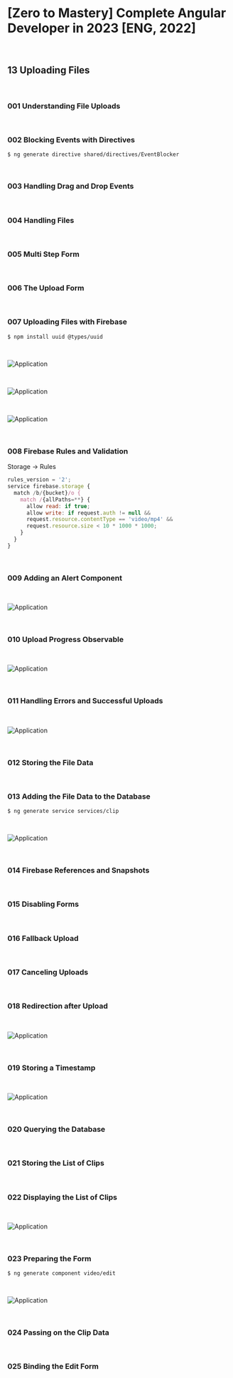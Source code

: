 # [Zero to Mastery] Complete Angular Developer in 2023 [ENG, 2022]

<br/>

## 13 Uploading Files

<br/>

### 001 Understanding File Uploads

<br/>

### 002 Blocking Events with Directives

```
$ ng generate directive shared/directives/EventBlocker
```

<br/>

### 003 Handling Drag and Drop Events

<br/>

### 004 Handling Files

<br/>

### 005 Multi Step Form

<br/>

### 006 The Upload Form

<br/>

### 007 Uploading Files with Firebase

```
$ npm install uuid @types/uuid
```

<br/>

![Application](/img/pic-m13-p01.png?raw=true)

<br/>

![Application](/img/pic-m13-p02.png?raw=true)

<br/>

![Application](/img/pic-m13-p03.png?raw=true)

<br/>

### 008 Firebase Rules and Validation

Storage -> Rules

```js
rules_version = '2';
service firebase.storage {
  match /b/{bucket}/o {
    match /{allPaths=**} {
      allow read: if true;
      allow write: if request.auth != null &&
      request.resource.contentType == 'video/mp4' &&
      request.resource.size < 10 * 1000 * 1000;
    }
  }
}
```

<br/>

### 009 Adding an Alert Component

<br/>

![Application](/img/pic-m13-p04.png?raw=true)

<br/>

### 010 Upload Progress Observable

<br/>

![Application](/img/pic-m13-p05.png?raw=true)

<br/>

### 011 Handling Errors and Successful Uploads

<br/>

![Application](/img/pic-m13-p06.png?raw=true)

<br/>

### 012 Storing the File Data

<br/>

### 013 Adding the File Data to the Database

```
$ ng generate service services/clip
```

<br/>

![Application](/img/pic-m13-p07.png?raw=true)

<br/>

### 014 Firebase References and Snapshots

<br/>

### 015 Disabling Forms

<br/>

### 016 Fallback Upload

<br/>

### 017 Canceling Uploads

<br/>

### 018 Redirection after Upload

<br/>

![Application](/img/pic-m13-p08.png?raw=true)

<br/>

### 019 Storing a Timestamp

<br/>

![Application](/img/pic-m13-p09.png?raw=true)

<br/>

### 020 Querying the Database

<br/>

### 021 Storing the List of Clips

<br/>

### 022 Displaying the List of Clips

<br/>

![Application](/img/pic-m13-p10.png?raw=true)

<br/>

### 023 Preparing the Form

```
$ ng generate component video/edit
```

<br/>

![Application](/img/pic-m13-p11.png?raw=true)

<br/>

### 024 Passing on the Clip Data

<br/>

### 025 Binding the Edit Form
